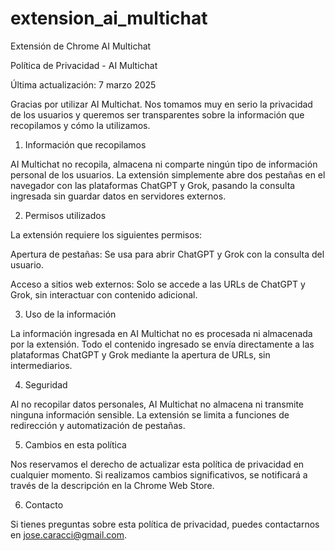 # extension_ai_multichat
Extensión de Chrome AI Multichat

Política de Privacidad - AI Multichat

Última actualización: 7 marzo 2025

Gracias por utilizar AI Multichat. Nos tomamos muy en serio la privacidad de los usuarios y queremos ser transparentes sobre la información que recopilamos y cómo la utilizamos.

1. Información que recopilamos

AI Multichat no recopila, almacena ni comparte ningún tipo de información personal de los usuarios. La extensión simplemente abre dos pestañas en el navegador con las plataformas ChatGPT y Grok, pasando la consulta ingresada sin guardar datos en servidores externos.

2. Permisos utilizados

La extensión requiere los siguientes permisos:

Apertura de pestañas: Se usa para abrir ChatGPT y Grok con la consulta del usuario.

Acceso a sitios web externos: Solo se accede a las URLs de ChatGPT y Grok, sin interactuar con contenido adicional.

3. Uso de la información

La información ingresada en AI Multichat no es procesada ni almacenada por la extensión. Todo el contenido ingresado se envía directamente a las plataformas ChatGPT y Grok mediante la apertura de URLs, sin intermediarios.

4. Seguridad

Al no recopilar datos personales, AI Multichat no almacena ni transmite ninguna información sensible. La extensión se limita a funciones de redirección y automatización de pestañas.

5. Cambios en esta política

Nos reservamos el derecho de actualizar esta política de privacidad en cualquier momento. Si realizamos cambios significativos, se notificará a través de la descripción en la Chrome Web Store.

6. Contacto

Si tienes preguntas sobre esta política de privacidad, puedes contactarnos en jose.caracci@gmail.com.
